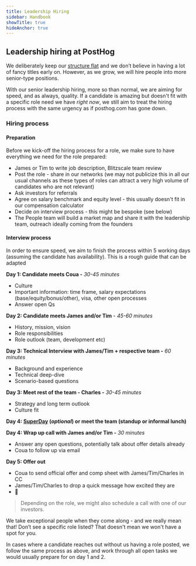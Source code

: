 ```yaml
---
title: Leadership Hiring
sidebar: Handbook
showTitle: true
hideAnchor: true
---
```


## Leadership hiring at PostHog

We deliberately keep our [structure flat](/handbook/company/culture#structured-for-speed-and-autonomy) and we don’t believe in having a lot of fancy titles early on. However, as we grow, we will hire people into more senior-type positions. 

With our senior leadership hiring, more so than normal, we are aiming for speed, and as always, quality. If a candidate is amazing but doesn't fit with a specific role need we have _right now_, we still aim to treat the hiring process with the same urgency as if posthog.com has gone down. 

### Hiring process

#### Preparation

Before we kick-off the hiring process for a role, we make sure to have everything we need for the role prepared: 

*   James or Tim to write job description, Blitzscale team review
*   Post the role - share in our networks (we may not publicize this in all our usual channels as these types of roles can attract a very high volume of candidates who are not relevant)
*   Ask investors for referrals
*   Agree on salary benchmark and equity level - this usually doesn't fit in our compensation calculator
*   Decide on interview process - this might be bespoke (see below)
*   The People team will build a market map and share it with the leadership team, outreach ideally coming from the founders

#### Interview process

In order to ensure speed, we aim to finish the process within 5 working days (assuming the candidate has availability). This is a rough guide that can be adapted

**Day 1: Candidate meets Coua -** _30-45 minutes_

*   Culture
*   Important information: time frame, salary expectations (base/equity/bonus/other), visa, other open processes
*   Answer open Qs

**Day 2: Candidate meets James and/or Tim** - _45-60 minutes_

*   History, mission, vision
*   Role responsibilities
*   Role outlook (team, development etc)

**Day 3: Technical Interview with James/Tim + respective team -** _60 minutes_

*   Background and experience
*   Technical deep-dive
*   Scenario-based questions

**Day 3: Meet rest of the team - Charles -** _30-45 minutes_

*   Strategy and long term outlook
*   Culture fit

**Day 4: [SuperDay](/handbook/people/hiring-process#posthog-superday) (_optional_) or meet the team (standup or informal lunch)**

**Day 4: Wrap up call with James and/or Tim -** _30 minutes_

*   Answer any open questions, potentially talk about offer details already
*   Coua to follow up via email

**Day 5: Offer out**

*   Coua to send official offer and comp sheet with James/Tim/Charles in CC
*   James/Tim/Charles to drop a quick message how excited they are
*   🤞

> Depending on the role, we might also schedule a call with one of our investors.

We take exceptional people when they come along - and we really mean that! Don’t see a specific role listed? That doesn't mean we won't have a spot for you. 

In cases where a candidate reaches out without us having a role posted, we follow the same process as above, and work through all open tasks we would usually prepare for on day 1 and 2. 
